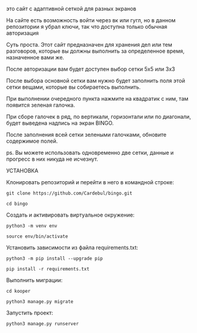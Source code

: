 это сайт с адаптивной сеткой для разных экранов

На сайте есть возможность войти через вк или гугл, но в данном репозитории я убрал ключи, так что доступна только обычная авторизация

Суть проста. Этот сайт предназначен для хранения дел или тем разговоров, которые вы должны выполнить за определенное время, назначенное вами же.

После авторизации вам будет доступен выбор сетки 5х5 или 3х3

После выбора основной сетки вам нужно будет заполнить поля этой сетки вещами, которые вы собираетесь выполнить.

При выполнении очередного пункта нажмите на квадратик с ним, там появится зеленая галочка.

При сборе галочек в ряд, по вертикали, горизонтали или по диагонали, будет выведена надпись на экран BINGO.

После заполнения всей сетки зелеными галочками, обновите содержимое полей.

ps. Вы можете использовать одновременно две сетки, данные и прогресс в них никуда не исчезнут.

УСТАНОВКА


Клонировать репозиторий и перейти в него в командной строке:

```
git clone https://github.com/Cardebul/bingo.git
```

```
cd bingo
```

Cоздать и активировать виртуальное окружение:

```
python3 -m venv env
```

```
source env/bin/activate
```

Установить зависимости из файла requirements.txt:

```
python3 -m pip install --upgrade pip
```

```
pip install -r requirements.txt
```

Выполнить миграции:

```
cd kooper
```



```
python3 manage.py migrate
```

Запустить проект:

```
python3 manage.py runserver
```
